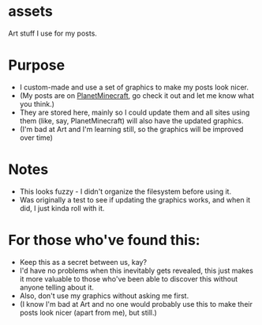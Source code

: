 # assets
Art stuff I use for my posts.

# Purpose
 - I custom-made and use a set of graphics to make my posts look nicer.
 - (My posts are on [PlanetMinecraft](https://www.planetminecraft.com/member/thediamondplayables/), go check it out and let me know what you think.)
 - They are stored here, mainly so I could update them and all sites using them (like, say, PlanetMinecraft) will also have the updated graphics.
 - (I'm bad at Art and I'm learning still, so the graphics will be improved over time)

# Notes
 - This looks fuzzy - I didn't organize the filesystem before using it.
 - Was originally a test to see if updating the graphics works, and when it did, I just kinda roll with it.

# For those who've found this:
 - Keep this as a secret between us, kay? 
 - I'd have no problems when this inevitably gets revealed, this just makes it more valuable to those who've been able to discover this without anyone telling about it.
 - Also, don't use my graphics without asking me first. 
 - (I know I'm bad at Art and no one would probably use this to make their posts look nicer (apart from me), but still.)

